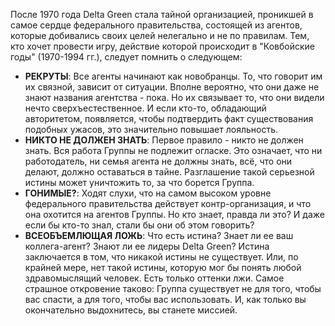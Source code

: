 После 1970 года Delta Green стала тайной организацией, проникшей в самое сердце федерального правительства, состоящей из агентов, которые добивались своих целей нелегально и не по правилам. Тем, кто хочет провести игру, действие которой происходит в "Ковбойские годы" (1970-1994 гг.), следует помнить о следующем: 

- **РЕКРУТЫ**: Все агенты начинают как новобранцы. То, что говорит им их связной, зависит от ситуации. Вполне вероятно, что они даже не знают названия агентства - пока. Но их связывает то, что они видели нечто сверхъестественное. И если кто-то, обладающий авторитетом, появляется, чтобы подтвердить факт существования подобных ужасов, это значительно повышает лояльность.
- **НИКТО НЕ ДОЛЖЕН ЗНАТЬ**: Первое правило - никто не должен знать. Вся работа Группы не подлежит огласке. Это означает, что ни работодатель, ни семья агента не должны знать, всё, что они делают, должно оставаться в тайне. Разглашение такой серьезной истины может уничтожить то, за что борется Группа.
- **ГОНИМЫЕ?**: Ходят слухи, что на самом высоком уровне федерального правительства действует контр-организация, и что она охотится на агентов Группы. Но кто знает, правда ли это? И даже если бы кто-то знал, стали бы они об этом говорить?
- **ВСЕОБЪЕМЛЮЩАЯ ЛОЖЬ**: Что есть истина? Знает ли ее ваш коллега-агент? Знают ли ее лидеры Delta Green? Истина заключается в том, что никакой истины не существует. Или, по крайней мере, нет такой истины, которую мог бы понять любой здравомыслящий человек. Есть только оттенки лжи. Самое страшное откровение таково: Группа существует не для того, чтобы вас спасти, а для того, чтобы вас использовать. И, как только вы окончательно выдохнитесь, вы станете миссией.